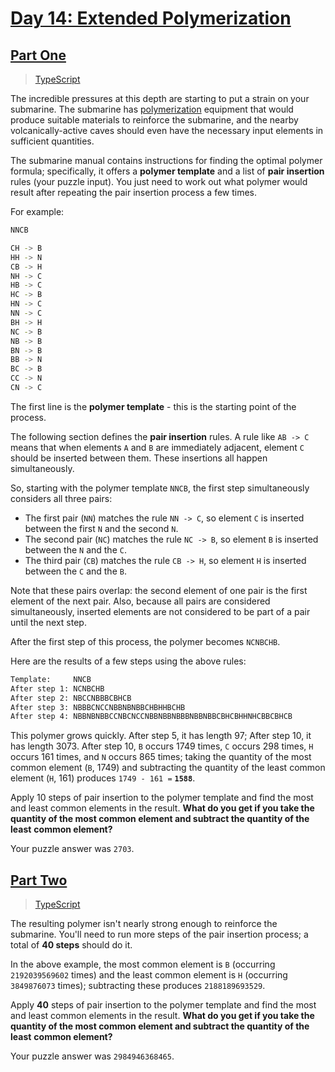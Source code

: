 # [Day 14: Extended Polymerization](https://adventofcode.com/2021/day/14)

## [Part One](https://adventofcode.com/2021/day/14#part1)

> [TypeScript](/solutions/typescript/2021/14/part_one.ts)

The incredible pressures at this depth are starting to put a strain on your
submarine. The submarine has
[polymerization](https://en.wikipedia.org/wiki/Polymerization) equipment that
would produce suitable materials to reinforce the submarine, and the nearby
volcanically-active caves should even have the necessary input elements in
sufficient quantities.

The submarine manual contains instructions for finding the optimal polymer
formula; specifically, it offers a **polymer template** and a list of
**pair insertion** rules (your puzzle input). You just need to work out what
polymer would result after repeating the pair insertion process a few times.

For example:

```sh
NNCB

CH -> B
HH -> N
CB -> H
NH -> C
HB -> C
HC -> B
HN -> C
NN -> C
BH -> H
NC -> B
NB -> B
BN -> B
BB -> N
BC -> B
CC -> N
CN -> C
```

The first line is the **polymer template** - this is the starting point of the
process.

The following section defines the **pair insertion** rules. A rule like
`AB -> C` means that when elements `A` and `B` are immediately adjacent,
element `C` should be inserted between them. These insertions all happen
simultaneously.

So, starting with the polymer template `NNCB`, the first step simultaneously
considers all three pairs:

- The first pair (`NN`) matches the rule `NN -> C`, so element `C` is inserted
  between the first `N` and the second `N`.
- The second pair (`NC`) matches the rule `NC -> B`, so element `B` is
  inserted between the `N` and the `C`.
- The third pair (`CB`) matches the rule `CB -> H`, so element `H` is inserted
  between the `C` and the `B`.

Note that these pairs overlap: the second element of one pair is the first
element of the next pair. Also, because all pairs are considered
simultaneously, inserted elements are not considered to be part of a pair
until the next step.

After the first step of this process, the polymer becomes `NCNBCHB`.

Here are the results of a few steps using the above rules:

```sh
Template:     NNCB
After step 1: NCNBCHB
After step 2: NBCCNBBBCBHCB
After step 3: NBBBCNCCNBBNBNBBCHBHHBCHB
After step 4: NBBNBNBBCCNBCNCCNBBNBBNBBBNBBNBBCBHCBHHNHCBBCBHCB
```

This polymer grows quickly. After step 5, it has length 97; After step 10, it
has length 3073. After step 10, `B` occurs 1749 times, `C` occurs 298 times,
`H` occurs 161 times, and `N` occurs 865 times; taking the quantity of the
most common element (`B`, 1749) and subtracting the quantity of the least
common element (`H`, 161) produces `1749 - 161 =` **`1588`**.

Apply 10 steps of pair insertion to the polymer template and find the most and
least common elements in the result. **What do you get if you take the**
**quantity of the most common element and subtract the quantity of the least**
**common element?**

Your puzzle answer was `2703`.

## [Part Two](https://adventofcode.com/2021/day/14#part2)

> [TypeScript](/solutions/typescript/2021/14/part_two.ts)

The resulting polymer isn't nearly strong enough to reinforce the submarine.
You'll need to run more steps of the pair insertion process; a total of
**40 steps** should do it.

In the above example, the most common element is `B` (occurring
`2192039569602` times) and the least common element is `H` (occurring
`3849876073` times); subtracting these produces `2188189693529`.

Apply **40** steps of pair insertion to the polymer template and find the most
and least common elements in the result. **What do you get if you take the**
**quantity of the most common element and subtract the quantity of the least**
**common element?**

Your puzzle answer was `2984946368465`.
